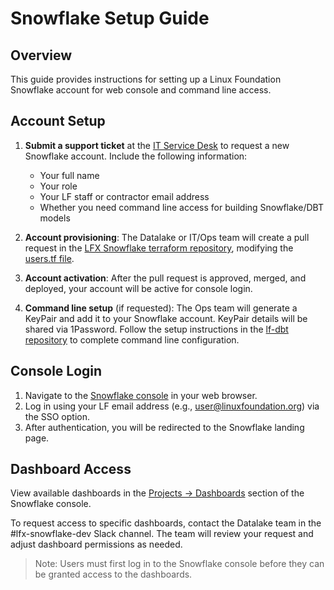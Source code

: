 # Snowflake Setup Guide

## Overview

This guide provides instructions for setting up a Linux Foundation Snowflake account for web console and command line access.

## Account Setup

1. **Submit a support ticket** at the [IT Service Desk](https://jira.linuxfoundation.org/plugins/servlet/desk/portal/4/create/573)
   to request a new Snowflake account. Include the following information:

   - Your full name
   - Your role
   - Your LF staff or contractor email address
   - Whether you need command line access for building Snowflake/DBT models

2. **Account provisioning**: The Datalake or IT/Ops team will create a pull request in the
  [LFX Snowflake terraform repository](https://github.com/linuxfoundation/lfx-snowflake-terraform), modifying the
  [users.tf file](https://github.com/linuxfoundation/lfx-snowflake-terraform/blob/main/users.tf).

3. **Account activation**: After the pull request is approved, merged, and deployed, your account will be active for
   console login.

4. **Command line setup** (if requested): The Ops team will generate a KeyPair and add it to your Snowflake account.
   KeyPair details will be shared via 1Password. Follow the setup instructions in the
   [lf-dbt repository](https://github.com/LF-Engineering/lf-dbt/?tab=readme-ov-file#important-files) to complete command
   line configuration.

## Console Login

1. Navigate to the [Snowflake console](https://app.snowflake.com/jnmhvwd/xpb85243/) in your web browser.
2. Log in using your LF email address (e.g., [user@linuxfoundation.org](user@linuxfoundation.org)) via the SSO option.
3. After authentication, you will be redirected to the Snowflake landing page.

## Dashboard Access

View available dashboards in the [Projects → Dashboards](https://app.snowflake.com/jnmhvwd/xpb85243/dashboards) section
of the Snowflake console.

To request access to specific dashboards, contact the Datalake team in the #lfx-snowflake-dev Slack channel. The team will
review your request and adjust dashboard permissions as needed.

> Note: Users must first log in to the Snowflake console before they can be granted access to the dashboards.
